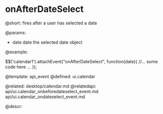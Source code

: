 onAfterDateSelect
=============


@short:
	fires after a user has selected a date

@params:
- date		date		the selected date object

@example: 
	
$$('calendar1').attachEvent("onAfterDateSelect", function(date){
    //... some code here ... 
});

@template:	api_event
@defined:	ui.calendar

@related: 
	desktop/calendar.md
@relatedapi:
	api/ui.calendar_onbeforedateselect_event.md
	api/ui.calendar_ondateselect_event.md
	
@descr: